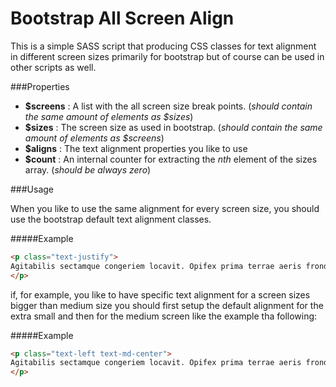 # Bootstrap All Screen Align

This is a simple SASS script that producing CSS classes for text alignment in different screen
sizes primarily for bootstrap but of course can be used in other scripts as well.

###Properties

 - **$screens** : A list with the all screen size break points. (*should contain the same amount of elements as $sizes*)
 - **$sizes** : The screen size as used in bootstrap. (*should contain the same amount of elements as $screens*)
 - **$aligns** : The text alignment properties you like to use
 - **$count** : An internal counter for extracting the *nth* element of the sizes array. (*should be always zero*)

###Usage

When you like to use the same alignment for every screen size, you should use the bootstrap default text alignment classes.

#####Example
```html
<p class="text-justify">
Agitabilis sectamque congeriem locavit. Opifex prima terrae aeris fronde locum homini aere habitabilis. Deducite madescit foret.
</p>
```

if, for example, you like to have specific text alignment for a screen sizes bigger than medium size you should first setup the default alignment for the extra small and then for the medium screen like the example tha following:

#####Example
```html
<p class="text-left text-md-center">
Agitabilis sectamque congeriem locavit. Opifex prima terrae aeris fronde locum homini aere habitabilis. Deducite madescit foret.
</p>
```


